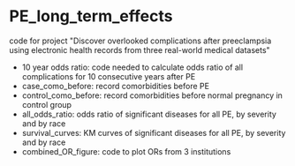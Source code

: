 # PE_long_term_effects
 code for project "Discover overlooked complications after preeclampsia  using electronic health records from three real-world medical datasets"

- 10 year odds ratio: code needed to calculate odds ratio of all complications for 10 consecutive years after PE
- case_como_before: record comorbidities before PE
- control_como_before: record comorbidities before normal pregnancy in control group
- all_odds_ratio: odds ratio of significant diseases for all PE, by severity and by race
- survival_curves: KM curves of significant diseases for all PE, by severity and by race
- combined_OR_figure: code to plot ORs from 3 institutions